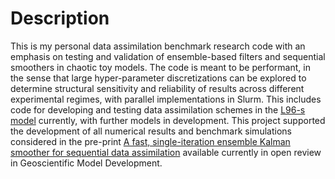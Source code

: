 # Description

This is my personal data assimilation benchmark research code with an emphasis on testing and validation
of ensemble-based filters and sequential smoothers in chaotic toy models.  The code is meant to be performant,
in the sense that large hyper-parameter discretizations can be explored to determine structural sensitivity
and reliability of results across different experimental regimes, with parallel implementations in Slurm.
This includes code for developing and testing data assimilation schemes in the
[L96-s model](https://gmd.copernicus.org/articles/13/1903/2020/) currently, with further models in development.
This project supported the development of all numerical results and benchmark simulations considered in the pre-print
[A fast, single-iteration ensemble Kalman smoother for sequential data assimilation](https://gmd.copernicus.org/preprints/gmd-2021-306/)
available currently in open review in Geoscientific Model Development.

